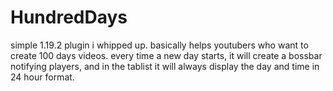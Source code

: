 # HundredDays
simple 1.19.2 plugin i whipped up. basically helps youtubers who want to create 100 days videos. every time a new day starts, it will create a bossbar notifying players, and in the tablist it will always display the day and time in 24 hour format.

